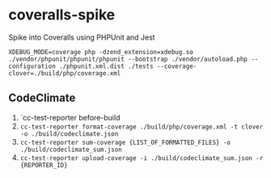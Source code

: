# coveralls-spike
Spike into Coveralls using PHPUnit and Jest

`XDEBUG_MODE=coverage php -dzend_extension=xdebug.so ./vendor/phpunit/phpunit/phpunit --bootstrap ./vendor/autoload.php --configuration ./phpunit.xml.dist ./tests --coverage-clover=./build/php/coverage.xml`


## CodeClimate
1. `cc-test-reporter before-build
2. `cc-test-reporter format-coverage ./build/php/coverage.xml -t clover -o ./build/codeclimate.json`
3. `cc-test-reporter sum-coverage {LIST_OF_FORMATTED_FILES} -o ./build/codeclimate_sum.json`
4. `cc-test-reporter upload-coverage -i ./build/codeclimate_sum.json -r {REPORTER_ID}`